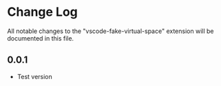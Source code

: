 # Change Log

All notable changes to the "vscode-fake-virtual-space" extension will be documented in this file.

## 0.0.1

- Test version